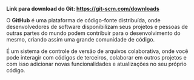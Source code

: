 **Link para download do Git: https://git-scm.com/downloads**

O **GitHub** é uma plataforma de código-fonte distribuída, onde desenvolvedores de software disponibilizam seus projetos e pessoas de outras partes do mundo podem contribuir para o desenvolvimento do mesmo, criando assim uma grande comunidade de código.

É um sistema de controle de versão de arquivos colaborativa, onde você pode interagir com códigos de terceiros, colaborar em outros projetos e com isso adicionar novas funcionalidades e atualizações no seu próprio código.

 







